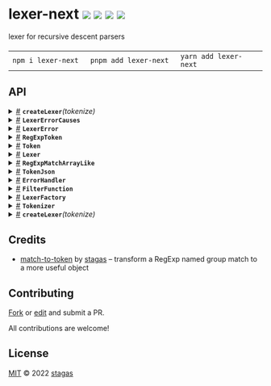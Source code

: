 

<h1>
lexer-next <a href="https://npmjs.org/package/lexer-next"><img src="https://img.shields.io/badge/npm-v4.1.0-F00.svg?colorA=000"/></a> <a href="src"><img src="https://img.shields.io/badge/loc-92-FFF.svg?colorA=000"/></a> <a href="https://cdn.jsdelivr.net/npm/lexer-next@4.1.0/dist/lexer-next.min.js"><img src="https://img.shields.io/badge/brotli-950b-333.svg?colorA=000"/></a> <a href="LICENSE"><img src="https://img.shields.io/badge/license-MIT-F0B.svg?colorA=000"/></a>
</h1>

<p></p>

lexer for recursive descent parsers

<h4>
<table><tr><td title="Triple click to select and copy paste">
<code>npm i lexer-next </code>
</td><td title="Triple click to select and copy paste">
<code>pnpm add lexer-next </code>
</td><td title="Triple click to select and copy paste">
<code>yarn add lexer-next</code>
</td></tr></table>
</h4>


## API

<p>  <details id="createLexer$56" title="Function" ><summary><span><a href="#createLexer$56">#</a></span>  <code><strong>createLexer</strong></code><em>(tokenize)</em>    </summary>  <a href="src/index.ts#L106">src/index.ts#L106</a>  <ul>    <p>    <details id="tokenize$58" title="Parameter" ><summary><span><a href="#tokenize$58">#</a></span>  <code><strong>tokenize</strong></code>    </summary>    <ul><p><a href="#Tokenizer$25">Tokenizer</a></p>        </ul></details>  <p><strong>createLexer</strong><em>(tokenize)</em>  &nbsp;=&gt;  <ul><details id="__type$59" title="Function" ><summary><span><a href="#__type$59">#</a></span>  <em>(input)</em>    </summary>    <ul>    <p>    <details id="input$61" title="Parameter" ><summary><span><a href="#input$61">#</a></span>  <code><strong>input</strong></code>    </summary>    <ul><p>string</p>        </ul></details>  <p><strong></strong><em>(input)</em>  &nbsp;=&gt;  <ul><a href="#Lexer$29">Lexer</a></ul></p></p>    </ul></details></ul></p></p>    </ul></details><details id="LexerErrorCauses$100" title="Namespace" ><summary><span><a href="#LexerErrorCauses$100">#</a></span>  <code><strong>LexerErrorCauses</strong></code>    </summary>  <a href="src/causes.ts#L1">src/causes.ts#L1</a>  <ul>        <p>  <details id="LexerErrorCause$101" title="Class" ><summary><span><a href="#LexerErrorCause$101">#</a></span>  <code><strong>LexerErrorCause</strong></code>    </summary>  <a href="src/causes.ts#L3">src/causes.ts#L3</a>  <ul>        <p>  <details id="constructor$102" title="Constructor" ><summary><span><a href="#constructor$102">#</a></span>  <code><strong>constructor</strong></code><em>(message)</em>    </summary>  <a href="src/causes.ts#L5">src/causes.ts#L5</a>  <ul>    <p>  <details id="new LexerErrorCause$103" title="ConstructorSignature" ><summary><span><a href="#new LexerErrorCause$103">#</a></span>  <code><strong>new LexerErrorCause</strong></code><em>()</em>    </summary>    <ul><p><a href="#LexerErrorCause$101">LexerErrorCause</a></p>      <p>  <details id="message$104" title="Parameter" ><summary><span><a href="#message$104">#</a></span>  <code><strong>message</strong></code>    </summary>    <ul><p>string</p>        </ul></details></p>  </ul></details></p>    </ul></details><details id="message$106" title="Property" ><summary><span><a href="#message$106">#</a></span>  <code><strong>message</strong></code>    </summary>  <a href="src/causes.ts#L5">src/causes.ts#L5</a>  <ul><p>string</p>        </ul></details><details id="name$105" title="Property" ><summary><span><a href="#name$105">#</a></span>  <code><strong>name</strong></code>  <span><span>&nbsp;=&nbsp;</span>  <code>'LexerErrorUnknown'</code></span>  </summary>  <a href="src/causes.ts#L4">src/causes.ts#L4</a>  <ul><p>string</p>        </ul></details></p></ul></details><details id="UnexpectedToken$107" title="Class" ><summary><span><a href="#UnexpectedToken$107">#</a></span>  <code><strong>UnexpectedToken</strong></code>    </summary>  <a href="src/causes.ts#L8">src/causes.ts#L8</a>  <ul>        <p>  <details id="constructor$108" title="Constructor" ><summary><span><a href="#constructor$108">#</a></span>  <code><strong>constructor</strong></code><em>(currentToken, expectedGroup, expectedValue)</em>    </summary>  <a href="src/causes.ts#L10">src/causes.ts#L10</a>  <ul>    <p>  <details id="new UnexpectedToken$109" title="ConstructorSignature" ><summary><span><a href="#new UnexpectedToken$109">#</a></span>  <code><strong>new UnexpectedToken</strong></code><em>()</em>    </summary>    <ul><p><a href="#UnexpectedToken$107">UnexpectedToken</a></p>      <p>  <details id="currentToken$110" title="Parameter" ><summary><span><a href="#currentToken$110">#</a></span>  <code><strong>currentToken</strong></code>    </summary>    <ul><p><a href="#Token$63">Token</a></p>        </ul></details><details id="expectedGroup$111" title="Parameter" ><summary><span><a href="#expectedGroup$111">#</a></span>  <code><strong>expectedGroup</strong></code>    </summary>    <ul><p>string</p>        </ul></details><details id="expectedValue$112" title="Parameter" ><summary><span><a href="#expectedValue$112">#</a></span>  <code><strong>expectedValue</strong></code>    </summary>    <ul><p>string</p>        </ul></details></p>  </ul></details></p>    </ul></details><details id="currentToken$114" title="Property" ><summary><span><a href="#currentToken$114">#</a></span>  <code><strong>currentToken</strong></code>    </summary>  <a href="src/causes.ts#L10">src/causes.ts#L10</a>  <ul><p><a href="#Token$63">Token</a></p>        </ul></details><details id="expectedGroup$115" title="Property" ><summary><span><a href="#expectedGroup$115">#</a></span>  <code><strong>expectedGroup</strong></code>    </summary>  <a href="src/causes.ts#L10">src/causes.ts#L10</a>  <ul><p>string</p>        </ul></details><details id="expectedValue$116" title="Property" ><summary><span><a href="#expectedValue$116">#</a></span>  <code><strong>expectedValue</strong></code>    </summary>  <a href="src/causes.ts#L10">src/causes.ts#L10</a>  <ul><p>string</p>        </ul></details><details id="message$117" title="Property" ><summary><span><a href="#message$117">#</a></span>  <code><strong>message</strong></code>    </summary>  <a href="src/causes.ts#L5">src/causes.ts#L5</a>  <ul><p>string</p>        </ul></details><details id="name$113" title="Property" ><summary><span><a href="#name$113">#</a></span>  <code><strong>name</strong></code>  <span><span>&nbsp;=&nbsp;</span>  <code>'LexerErrorUnexpectedToken'</code></span>  </summary>  <a href="src/causes.ts#L9">src/causes.ts#L9</a>  <ul><p>string</p>        </ul></details></p></ul></details></p></ul></details><details id="LexerError$1" title="Class" ><summary><span><a href="#LexerError$1">#</a></span>  <code><strong>LexerError</strong></code>    </summary>  <a href="src/index.ts#L15">src/index.ts#L15</a>  <ul>        <p>  <details id="constructor$12" title="Constructor" ><summary><span><a href="#constructor$12">#</a></span>  <code><strong>constructor</strong></code><em>(cause)</em>    </summary>  <a href="src/index.ts#L21">src/index.ts#L21</a>  <ul>    <p>  <details id="new LexerError$13" title="ConstructorSignature" ><summary><span><a href="#new LexerError$13">#</a></span>  <code><strong>new LexerError</strong></code><em>()</em>    </summary>    <ul><p><a href="#LexerError$1">LexerError</a></p>      <p>  <details id="cause$14" title="Parameter" ><summary><span><a href="#cause$14">#</a></span>  <code><strong>cause</strong></code>    </summary>    <ul><p><span>Error</span></p>        </ul></details></p>  </ul></details></p>    </ul></details><details id="cause$15" title="Property" ><summary><span><a href="#cause$15">#</a></span>  <code><strong>cause</strong></code>    </summary>  <a href="src/index.ts#L16">src/index.ts#L16</a>  <ul><p><a href="#UnexpectedToken$107">UnexpectedToken</a></p>        </ul></details><details id="name$16" title="Property" ><summary><span><a href="#name$16">#</a></span>  <code><strong>name</strong></code>  <span><span>&nbsp;=&nbsp;</span>  <code>'LexerError'</code></span>  </summary>  <a href="src/index.ts#L20">src/index.ts#L20</a>  <ul><p>string</p>        </ul></details><details id="prepareStackTrace$6" title="Property" ><summary><span><a href="#prepareStackTrace$6">#</a></span>  <code><strong>prepareStackTrace</strong></code>    </summary>  <a href=""></a>  <ul><p><details id="__type$7" title="Function" ><summary><span><a href="#__type$7">#</a></span>  <em>(err, stackTraces)</em>    </summary>    <ul>    <p>    <details id="err$9" title="Parameter" ><summary><span><a href="#err$9">#</a></span>  <code><strong>err</strong></code>    </summary>    <ul><p><span>Error</span></p>        </ul></details><details id="stackTraces$10" title="Parameter" ><summary><span><a href="#stackTraces$10">#</a></span>  <code><strong>stackTraces</strong></code>    </summary>    <ul><p><span>CallSite</span>  []</p>        </ul></details>  <p><strong></strong><em>(err, stackTraces)</em>  &nbsp;=&gt;  <ul>any</ul></p></p>    </ul></details></p>        </ul></details><details id="stackTraceLimit$11" title="Property" ><summary><span><a href="#stackTraceLimit$11">#</a></span>  <code><strong>stackTraceLimit</strong></code>    </summary>  <a href=""></a>  <ul><p>number</p>        </ul></details><details id="captureStackTrace$2" title="Method" ><summary><span><a href="#captureStackTrace$2">#</a></span>  <code><strong>captureStackTrace</strong></code><em>(targetObject, constructorOpt)</em>    </summary>  <a href=""></a>  <ul>    <p>    <details id="targetObject$4" title="Parameter" ><summary><span><a href="#targetObject$4">#</a></span>  <code><strong>targetObject</strong></code>    </summary>    <ul><p>object</p>        </ul></details><details id="constructorOpt$5" title="Parameter" ><summary><span><a href="#constructorOpt$5">#</a></span>  <code><strong>constructorOpt</strong></code>    </summary>    <ul><p><span>Function</span></p>        </ul></details>  <p><strong>captureStackTrace</strong><em>(targetObject, constructorOpt)</em>  &nbsp;=&gt;  <ul>void</ul></p></p>    </ul></details></p></ul></details><details id="RegExpToken$118" title="Class" ><summary><span><a href="#RegExpToken$118">#</a></span>  <code><strong>RegExpToken</strong></code>    </summary>  <a href=""></a>  <ul>        <p>  <details id="constructor$119" title="Constructor" ><summary><span><a href="#constructor$119">#</a></span>  <code><strong>constructor</strong></code><em>(pattern)</em>    </summary>  <a href=""></a>  <ul>    <p>  <details id="new RegExpToken$120" title="ConstructorSignature" ><summary><span><a href="#new RegExpToken$120">#</a></span>  <code><strong>new RegExpToken</strong></code><em>()</em>    </summary>    <ul><p><a href="#RegExpToken$118">RegExpToken</a></p>      <p>  <details id="pattern$121" title="Parameter" ><summary><span><a href="#pattern$121">#</a></span>  <code><strong>pattern</strong></code>    </summary>    <ul><p>string | <span>RegExp</span></p>        </ul></details></p>  </ul></details><details id="new RegExpToken$122" title="ConstructorSignature" ><summary><span><a href="#new RegExpToken$122">#</a></span>  <code><strong>new RegExpToken</strong></code><em>()</em>    </summary>    <ul><p><a href="#RegExpToken$118">RegExpToken</a></p>      <p>  <details id="pattern$123" title="Parameter" ><summary><span><a href="#pattern$123">#</a></span>  <code><strong>pattern</strong></code>    </summary>    <ul><p>string</p>        </ul></details><details id="flags$124" title="Parameter" ><summary><span><a href="#flags$124">#</a></span>  <code><strong>flags</strong></code>    </summary>    <ul><p>string</p>        </ul></details></p>  </ul></details><details id="new RegExpToken$125" title="ConstructorSignature" ><summary><span><a href="#new RegExpToken$125">#</a></span>  <code><strong>new RegExpToken</strong></code><em>()</em>    </summary>    <ul><p><a href="#RegExpToken$118">RegExpToken</a></p>      <p>  <details id="pattern$126" title="Parameter" ><summary><span><a href="#pattern$126">#</a></span>  <code><strong>pattern</strong></code>    </summary>    <ul><p>string | <span>RegExp</span></p>        </ul></details><details id="flags$127" title="Parameter" ><summary><span><a href="#flags$127">#</a></span>  <code><strong>flags</strong></code>    </summary>    <ul><p>string</p>        </ul></details></p>  </ul></details></p>    </ul></details></p></ul></details><details id="Token$63" title="Class" ><summary><span><a href="#Token$63">#</a></span>  <code><strong>Token</strong></code>    </summary>  <a href=""></a>  <ul>        <p>  <details id="constructor$69" title="Constructor" ><summary><span><a href="#constructor$69">#</a></span>  <code><strong>constructor</strong></code><em>(value)</em>    </summary>  <a href=""></a>  <ul>    <p>  <details id="new Token$70" title="ConstructorSignature" ><summary><span><a href="#new Token$70">#</a></span>  <code><strong>new Token</strong></code><em>()</em>    </summary>    <ul><p><a href="#Token$63">Token</a></p>      <p>  <details id="value$71" title="Parameter" ><summary><span><a href="#value$71">#</a></span>  <code><strong>value</strong></code>    </summary>    <ul><p><a href="#TokenJson$92">TokenJson</a></p>        </ul></details></p>  </ul></details><details id="new Token$72" title="ConstructorSignature" ><summary><span><a href="#new Token$72">#</a></span>  <code><strong>new Token</strong></code><em>()</em>    </summary>    <ul><p><a href="#Token$63">Token</a></p>      <p>  <details id="value$73" title="Parameter" ><summary><span><a href="#value$73">#</a></span>  <code><strong>value</strong></code>    </summary>    <ul><p>string</p>        </ul></details><details id="group$74" title="Parameter" ><summary><span><a href="#group$74">#</a></span>  <code><strong>group</strong></code>    </summary>    <ul><p>string</p>        </ul></details><details id="source$75" title="Parameter" ><summary><span><a href="#source$75">#</a></span>  <code><strong>source</strong></code>    </summary>    <ul><p><a href="#RegExpMatchArrayLike$128">RegExpMatchArrayLike</a></p>        </ul></details></p>  </ul></details></p>    </ul></details><details id="group$76" title="Property" ><summary><span><a href="#group$76">#</a></span>  <code><strong>group</strong></code>    </summary>  <a href=""></a>  <ul><p>string</p>        </ul></details><details id="source$81" title="Property" ><summary><span><a href="#source$81">#</a></span>  <code><strong>source</strong></code>    </summary>  <a href=""></a>  <ul><p><a href="#RegExpMatchArrayLike$128">RegExpMatchArrayLike</a></p>        </ul></details><details id="index$79" title="Accessor" ><summary><span><a href="#index$79">#</a></span>  <code><strong>index</strong></code>    </summary>  <a href=""></a>  <ul>        </ul></details><details id="value$77" title="Accessor" ><summary><span><a href="#value$77">#</a></span>  <code><strong>value</strong></code>    </summary>  <a href=""></a>  <ul>        </ul></details><details id="as$88" title="Method" ><summary><span><a href="#as$88">#</a></span>  <code><strong>as</strong></code><em>(value, group)</em>    </summary>  <a href=""></a>  <ul>    <p>    <details id="value$90" title="Parameter" ><summary><span><a href="#value$90">#</a></span>  <code><strong>value</strong></code>    </summary>    <ul><p>string</p>        </ul></details><details id="group$91" title="Parameter" ><summary><span><a href="#group$91">#</a></span>  <code><strong>group</strong></code>    </summary>    <ul><p>string</p>        </ul></details>  <p><strong>as</strong><em>(value, group)</em>  &nbsp;=&gt;  <ul><a href="#Token$63">Token</a></ul></p></p>    </ul></details><details id="is$84" title="Method" ><summary><span><a href="#is$84">#</a></span>  <code><strong>is</strong></code><em>(group, value)</em>    </summary>  <a href=""></a>  <ul>    <p>    <details id="group$86" title="Parameter" ><summary><span><a href="#group$86">#</a></span>  <code><strong>group</strong></code>    </summary>    <ul><p>string</p>        </ul></details><details id="value$87" title="Parameter" ><summary><span><a href="#value$87">#</a></span>  <code><strong>value</strong></code>    </summary>    <ul><p>string</p>        </ul></details>  <p><strong>is</strong><em>(group, value)</em>  &nbsp;=&gt;  <ul>boolean</ul></p></p>    </ul></details><details id="toJSON$82" title="Method" ><summary><span><a href="#toJSON$82">#</a></span>  <code><strong>toJSON</strong></code><em>()</em>    </summary>  <a href=""></a>  <ul>    <p>      <p><strong>toJSON</strong><em>()</em>  &nbsp;=&gt;  <ul><a href="#TokenJson$92">TokenJson</a></ul></p></p>    </ul></details><details id="create$64" title="Method" ><summary><span><a href="#create$64">#</a></span>  <code><strong>create</strong></code><em>(value, group, source)</em>    </summary>  <a href=""></a>  <ul>    <p>    <details id="value$66" title="Parameter" ><summary><span><a href="#value$66">#</a></span>  <code><strong>value</strong></code>    </summary>    <ul><p>string</p>        </ul></details><details id="group$67" title="Parameter" ><summary><span><a href="#group$67">#</a></span>  <code><strong>group</strong></code>    </summary>    <ul><p>string</p>        </ul></details><details id="source$68" title="Parameter" ><summary><span><a href="#source$68">#</a></span>  <code><strong>source</strong></code>    </summary>    <ul><p><a href="#RegExpMatchArrayLike$128">RegExpMatchArrayLike</a></p>        </ul></details>  <p><strong>create</strong><em>(value, group, source)</em>  &nbsp;=&gt;  <ul><a href="#Token$63">Token</a></ul></p></p>    </ul></details></p></ul></details><details id="Lexer$29" title="Interface" ><summary><span><a href="#Lexer$29">#</a></span>  <code><strong>Lexer</strong></code>    </summary>  <a href="src/index.ts#L46">src/index.ts#L46</a>  <ul>        <p>  <details id="unknown$51" title="Property" ><summary><span><a href="#unknown$51">#</a></span>  <code><strong>unknown</strong></code>    </summary>  <a href="src/index.ts#L89">src/index.ts#L89</a>  <ul><p><a href="#Token$63">Token</a></p>        </ul></details><details id="accept$37" title="Method" ><summary><span><a href="#accept$37">#</a></span>  <code><strong>accept</strong></code><em>(group, value)</em>    </summary>  <a href="src/index.ts#L69">src/index.ts#L69</a>  <ul>    <p>    <details id="group$39" title="Parameter" ><summary><span><a href="#group$39">#</a></span>  <code><strong>group</strong></code>    </summary>    <ul><p>string</p>        </ul></details><details id="value$40" title="Parameter" ><summary><span><a href="#value$40">#</a></span>  <code><strong>value</strong></code>    </summary>    <ul><p>string</p>        </ul></details>  <p><strong>accept</strong><em>(group, value)</em>  &nbsp;=&gt;  <ul><code>null</code> | <a href="#Token$63">Token</a></ul></p></p>    </ul></details><details id="advance$30" title="Method" ><summary><span><a href="#advance$30">#</a></span>  <code><strong>advance</strong></code><em>()</em>    </summary>  <a href="src/index.ts#L50">src/index.ts#L50</a>  <ul>    <p>      <p><strong>advance</strong><em>()</em>  &nbsp;=&gt;  <ul><a href="#Token$63">Token</a></ul></p></p>    </ul></details><details id="expect$41" title="Method" ><summary><span><a href="#expect$41">#</a></span>  <code><strong>expect</strong></code><em>(group, value)</em>    </summary>  <a href="src/index.ts#L77">src/index.ts#L77</a>  <ul>    <p>    <details id="group$43" title="Parameter" ><summary><span><a href="#group$43">#</a></span>  <code><strong>group</strong></code>    </summary>    <ul><p>string</p>        </ul></details><details id="value$44" title="Parameter" ><summary><span><a href="#value$44">#</a></span>  <code><strong>value</strong></code>    </summary>    <ul><p>string</p>        </ul></details>  <p><strong>expect</strong><em>(group, value)</em>  &nbsp;=&gt;  <ul><a href="#Token$63">Token</a></ul></p></p>    </ul></details><details id="filter$48" title="Method" ><summary><span><a href="#filter$48">#</a></span>  <code><strong>filter</strong></code><em>(fn)</em>    </summary>  <a href="src/index.ts#L87">src/index.ts#L87</a>  <ul>    <p>    <details id="fn$50" title="Parameter" ><summary><span><a href="#fn$50">#</a></span>  <code><strong>fn</strong></code>    </summary>    <ul><p><a href="#FilterFunction$21">FilterFunction</a></p>        </ul></details>  <p><strong>filter</strong><em>(fn)</em>  &nbsp;=&gt;  <ul>void</ul></p></p>    </ul></details><details id="onerror$45" title="Method" ><summary><span><a href="#onerror$45">#</a></span>  <code><strong>onerror</strong></code><em>(fn)</em>    </summary>  <a href="src/index.ts#L82">src/index.ts#L82</a>  <ul>    <p>    <details id="fn$47" title="Parameter" ><summary><span><a href="#fn$47">#</a></span>  <code><strong>fn</strong></code>    </summary>    <ul><p><a href="#ErrorHandler$17">ErrorHandler</a></p>        </ul></details>  <p><strong>onerror</strong><em>(fn)</em>  &nbsp;=&gt;  <ul>void</ul></p></p>    </ul></details><details id="peek$32" title="Method" ><summary><span><a href="#peek$32">#</a></span>  <code><strong>peek</strong></code><em>()</em>    </summary>  <a href="src/index.ts#L59">src/index.ts#L59</a>  <ul>    <p>      <p><strong>peek</strong><em>()</em>  &nbsp;=&gt;  <ul><a href="#Token$63">Token</a></ul></p>  <details id="group$35" title="Parameter" ><summary><span><a href="#group$35">#</a></span>  <code><strong>group</strong></code>    </summary>    <ul><p>string</p>        </ul></details><details id="value$36" title="Parameter" ><summary><span><a href="#value$36">#</a></span>  <code><strong>value</strong></code>    </summary>    <ul><p>string</p>        </ul></details>  <p><strong>peek</strong><em>(group, value)</em>  &nbsp;=&gt;  <ul><code>false</code> | <a href="#Token$63">Token</a></ul></p></p>    </ul></details></p></ul></details><details id="RegExpMatchArrayLike$128" title="Interface" ><summary><span><a href="#RegExpMatchArrayLike$128">#</a></span>  <code><strong>RegExpMatchArrayLike</strong></code>    </summary>  <a href=""></a>  <ul>        <p>  <details id="index$129" title="Property" ><summary><span><a href="#index$129">#</a></span>  <code><strong>index</strong></code>    </summary>  <a href=""></a>  <ul><p>number</p>        </ul></details><details id="input$130" title="Property" ><summary><span><a href="#input$130">#</a></span>  <code><strong>input</strong></code>    </summary>  <a href=""></a>  <ul><p>string</p>        </ul></details></p></ul></details><details id="TokenJson$92" title="Interface" ><summary><span><a href="#TokenJson$92">#</a></span>  <code><strong>TokenJson</strong></code>    </summary>  <a href=""></a>  <ul>        <p>  <details id="group$94" title="Property" ><summary><span><a href="#group$94">#</a></span>  <code><strong>group</strong></code>    </summary>  <a href=""></a>  <ul><p>string</p>        </ul></details><details id="source$95" title="Property" ><summary><span><a href="#source$95">#</a></span>  <code><strong>source</strong></code>    </summary>  <a href=""></a>  <ul><p>{<p>  <details id="index$98" title="Property" ><summary><span><a href="#index$98">#</a></span>  <code><strong>index</strong></code>    </summary>  <a href=""></a>  <ul><p>number</p>        </ul></details><details id="input$99" title="Property" ><summary><span><a href="#input$99">#</a></span>  <code><strong>input</strong></code>    </summary>  <a href=""></a>  <ul><p>string</p>        </ul></details><details id="match$97" title="Property" ><summary><span><a href="#match$97">#</a></span>  <code><strong>match</strong></code>    </summary>  <a href=""></a>  <ul><p>string  []</p>        </ul></details></p>}</p>        </ul></details><details id="value$93" title="Property" ><summary><span><a href="#value$93">#</a></span>  <code><strong>value</strong></code>    </summary>  <a href=""></a>  <ul><p>string</p>        </ul></details></p></ul></details><details id="ErrorHandler$17" title="TypeAlias" ><summary><span><a href="#ErrorHandler$17">#</a></span>  <code><strong>ErrorHandler</strong></code>    </summary>  <a href="src/index.ts#L31">src/index.ts#L31</a>  <ul><p><details id="__type$18" title="Function" ><summary><span><a href="#__type$18">#</a></span>  <em>(error)</em>    </summary>    <ul>    <p>    <details id="error$20" title="Parameter" ><summary><span><a href="#error$20">#</a></span>  <code><strong>error</strong></code>    </summary>    <ul><p><a href="#LexerError$1">LexerError</a></p>        </ul></details>  <p><strong></strong><em>(error)</em>  &nbsp;=&gt;  <ul>void</ul></p></p>    </ul></details></p>        </ul></details><details id="FilterFunction$21" title="TypeAlias" ><summary><span><a href="#FilterFunction$21">#</a></span>  <code><strong>FilterFunction</strong></code>    </summary>  <a href="src/index.ts#L39">src/index.ts#L39</a>  <ul><p><details id="__type$22" title="Function" ><summary><span><a href="#__type$22">#</a></span>  <em>(token)</em>    </summary>    <ul>    <p>    <details id="token$24" title="Parameter" ><summary><span><a href="#token$24">#</a></span>  <code><strong>token</strong></code>    </summary>    <ul><p><a href="#Token$63">Token</a></p>        </ul></details>  <p><strong></strong><em>(token)</em>  &nbsp;=&gt;  <ul>boolean</ul></p></p>    </ul></details></p>        </ul></details><details id="LexerFactory$52" title="TypeAlias" ><summary><span><a href="#LexerFactory$52">#</a></span>  <code><strong>LexerFactory</strong></code>    </summary>  <a href="src/index.ts#L95">src/index.ts#L95</a>  <ul><p><details id="__type$53" title="Function" ><summary><span><a href="#__type$53">#</a></span>  <em>(input)</em>    </summary>    <ul>    <p>    <details id="input$55" title="Parameter" ><summary><span><a href="#input$55">#</a></span>  <code><strong>input</strong></code>    </summary>    <ul><p>string</p>        </ul></details>  <p><strong></strong><em>(input)</em>  &nbsp;=&gt;  <ul><a href="#Lexer$29">Lexer</a></ul></p></p>    </ul></details></p>        </ul></details><details id="Tokenizer$25" title="TypeAlias" ><summary><span><a href="#Tokenizer$25">#</a></span>  <code><strong>Tokenizer</strong></code>    </summary>  <a href="src/index.ts#L41">src/index.ts#L41</a>  <ul><p><details id="__type$26" title="Function" ><summary><span><a href="#__type$26">#</a></span>  <em>(input)</em>    </summary>    <ul>    <p>    <details id="input$28" title="Parameter" ><summary><span><a href="#input$28">#</a></span>  <code><strong>input</strong></code>    </summary>    <ul><p>string</p>        </ul></details>  <p><strong></strong><em>(input)</em>  &nbsp;=&gt;  <ul><span>IterableIterator</span>&lt;<span>RegExpMatchArray</span>&gt;</ul></p></p>    </ul></details></p>        </ul></details><details id="createLexer$56" title="Function" ><summary><span><a href="#createLexer$56">#</a></span>  <code><strong>createLexer</strong></code><em>(tokenize)</em>    </summary>  <a href="src/index.ts#L106">src/index.ts#L106</a>  <ul>    <p>    <details id="tokenize$58" title="Parameter" ><summary><span><a href="#tokenize$58">#</a></span>  <code><strong>tokenize</strong></code>    </summary>    <ul><p><a href="#Tokenizer$25">Tokenizer</a></p>        </ul></details>  <p><strong>createLexer</strong><em>(tokenize)</em>  &nbsp;=&gt;  <ul><details id="__type$59" title="Function" ><summary><span><a href="#__type$59">#</a></span>  <em>(input)</em>    </summary>    <ul>    <p>    <details id="input$61" title="Parameter" ><summary><span><a href="#input$61">#</a></span>  <code><strong>input</strong></code>    </summary>    <ul><p>string</p>        </ul></details>  <p><strong></strong><em>(input)</em>  &nbsp;=&gt;  <ul><a href="#Lexer$29">Lexer</a></ul></p></p>    </ul></details></ul></p></p>    </ul></details></p>

## Credits
- [match-to-token](https://npmjs.org/package/match-to-token) by [stagas](https://github.com/stagas) &ndash; transform a RegExp named group match to a more useful object

## Contributing

[Fork](https://github.com/stagas/lexer-next/fork) or [edit](https://github.dev/stagas/lexer-next) and submit a PR.

All contributions are welcome!

## License

<a href="LICENSE">MIT</a> &copy; 2022 [stagas](https://github.com/stagas)
